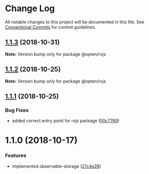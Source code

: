 # Change Log

All notable changes to this project will be documented in this file.
See [Conventional Commits](https://conventionalcommits.org) for commit guidelines.

## [1.1.3](https://github.com/OPTEN/opten-ng-colada/compare/@opten/rxjs@1.1.2...@opten/rxjs@1.1.3) (2018-10-31)

**Note:** Version bump only for package @opten/rxjs





## [1.1.2](https://github.com/OPTEN/opten-ng-colada/compare/@opten/rxjs@1.1.1...@opten/rxjs@1.1.2) (2018-10-25)

**Note:** Version bump only for package @opten/rxjs






## [1.1.1](https://github.com/OPTEN/opten-ng-colada/compare/@opten/rxjs@1.1.0...@opten/rxjs@1.1.1) (2018-10-25)


### Bug Fixes

* added correct entry point for rxjs package ([00c7769](https://github.com/OPTEN/opten-ng-colada/commit/00c7769))





# 1.1.0 (2018-10-17)


### Features

* implemented observable-storage ([27c4e28](https://github.com/OPTEN/opten-ng-colada/commit/27c4e28))
